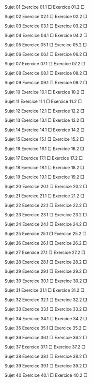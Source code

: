 Sujet 01 Exercice 01.1 □ Exercice 01.2 □

Sujet 02 Exercice 02.1 □ Exercice 02.2 □

Sujet 03 Exercice 03.1 □ Exercice 03.2 □

Sujet 04 Exercice 04.1 □ Exercice 04.2 □

Sujet 05 Exercice 05.1 □ Exercice 05.2 □

Sujet 06 Exercice 06.1 □ Exercice 06.2 □

Sujet 07 Exercice 07.1 □ Exercice 07.2 □

Sujet 08 Exercice 08.1 □ Exercice 08.2 □

Sujet 09 Exercice 09.1 □ Exercice 09.2 □

Sujet 10 Exercice 10.1 □ Exercice 10.2 □

Sujet 11 Exercice 11.1 □ Exercice 11.2 □

Sujet 12 Exercice 12.1 □ Exercice 12.2 □

Sujet 13 Exercice 13.1 □ Exercice 13.2 □

Sujet 14 Exercice 14.1 □ Exercice 14.2 □

Sujet 15 Exercice 15.1 □ Exercice 15.2 □

Sujet 16 Exercice 16.1 □ Exercice 16.2 □

Sujet 17 Exercice 17.1 □ Exercice 17.2 □

Sujet 18 Exercice 18.1 □ Exercice 18.2 □

Sujet 19 Exercice 19.1 □ Exercice 19.2 □

Sujet 20 Exercice 20.1 □ Exercice 20.2 □

Sujet 21 Exercice 21.1 □ Exercice 21.2 □

Sujet 22 Exercice 22.1 □ Exercice 22.2 □

Sujet 23 Exercice 23.1 □ Exercice 23.2 □

Sujet 24 Exercice 24.1 □ Exercice 24.2 □

Sujet 25 Exercice 25.1 □ Exercice 25.2 □

Sujet 26 Exercice 26.1 □ Exercice 26.2 □

Sujet 27 Exercice 27.1 □ Exercice 27.2 □

Sujet 28 Exercice 28.1 □ Exercice 28.2 □

Sujet 29 Exercice 29.1 □ Exercice 29.2 □

Sujet 30 Exercice 30.1 □ Exercice 30.2 □

Sujet 31 Exercice 31.1 □ Exercice 31.2 □

Sujet 32 Exercice 32.1 □ Exercice 32.2 □

Sujet 33 Exercice 33.1 □ Exercice 33.2 □

Sujet 34 Exercice 34.1 □ Exercice 34.2 □

Sujet 35 Exercice 35.1 □ Exercice 35.2 □

Sujet 36 Exercice 36.1 □ Exercice 36.2 □

Sujet 37 Exercice 37.1 □ Exercice 37.2 □

Sujet 38 Exercice 38.1 □ Exercice 38.2 □

Sujet 39 Exercice 39.1 □ Exercice 39.2 □

Sujet 40 Exercice 40.1 □ Exercice 40.2 □
